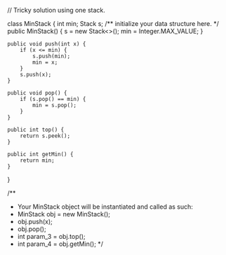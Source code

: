 // Tricky solution using one stack.

class MinStack {
    int min;
    Stack<Integer> s; 
    /** initialize your data structure here. */
    public MinStack() {
        s = new Stack<>();
        min = Integer.MAX_VALUE;
    }
    
    public void push(int x) {
        if (x <= min) {
            s.push(min);
            min = x;
        }
        s.push(x);
    }
    
    public void pop() {
        if (s.pop() == min) {
            min = s.pop();
        }
    }
    
    public int top() {
        return s.peek();
    }
    
    public int getMin() {
        return min;
    }
}

/**
 * Your MinStack object will be instantiated and called as such:
 * MinStack obj = new MinStack();
 * obj.push(x);
 * obj.pop();
 * int param_3 = obj.top();
 * int param_4 = obj.getMin();
 */
